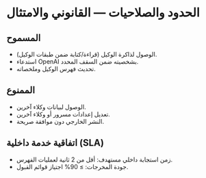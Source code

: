# الحدود والصلاحيات — القانوني والامتثال

## المسموح
- الوصول لذاكرة الوكيل (قراءة/كتابة ضمن طبقات الوكيل).
- استدعاء OpenAI بشخصيته ضمن السقف المحدد.
- تحديث فهرس الوكيل وملخصاته.

## الممنوع
- الوصول لبيانات وكلاء آخرين.
- تعديل إعدادات مسرور أو وكلاء آخرين.
- النشر الخارجي دون موافقة صريحة.

## اتفاقية خدمة داخلية (SLA)
- زمن استجابة داخلي مستهدف: أقل من 2 ثانية لعمليات الفهرس.
- جودة المخرجات: ≥ 90% اجتياز قوائم القبول.
